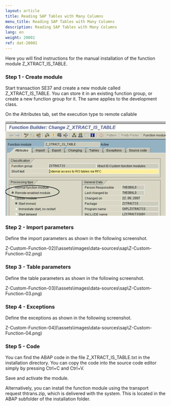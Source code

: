 ```yaml
---
layout: article
title: Reading SAP Tables with Many Columns
menu_title: Reading SAP Tables with Many Columns
description: Reading SAP Tables with Many Columns
lang: en
weight: 20001
ref: dat-20001
---
```


Here you will find instructions for the manual installation of the function module Z_XTRACT_IS_TABLE.

### Step 1 - Create module

Start transaction SE37 and create a new module called Z_XTRACT_IS_TABLE. You can store it in an existing function group, or create a new function group for it. The same applies to the development class.


On the Attributes tab, set the execution type to remote callable

![Z-Custom-Function-01](\assets\images\data-sources\sap\Z-Custom-Function-01.png)

### Step 2 - Import parameters

Define the import parameters as shown in the following screenshot.

Z-Custom-Function-02](\assets\images\data-sources\sap\Z-Custom-Function-02.png)

### Step 3 - Table parameters

Define the table parameters as shown in the following screenshot.

Z-Custom-Function-03](\assets\images\data-sources\sap\Z-Custom-Function-03.png)

### Step 4 - Exceptions

Define the exceptions as shown in the following screenshot.

Z-Custom-Function-04](\assets\images\data-sources\sap\Z-Custom-Function-04.png)

### Step 5 - Code

You can find the ABAP code in the file Z_XTRACT_IS_TABLE.txt in the installation directory. You can copy the code into the source code editor simply by pressing Ctrl+C and Ctrl+V.

Save and activate the module.

Alternatively, you can install the function module using the transport request thtrans.zip, which is delivered with the system. This is located in the ABAP subfolder of the installation folder. 
